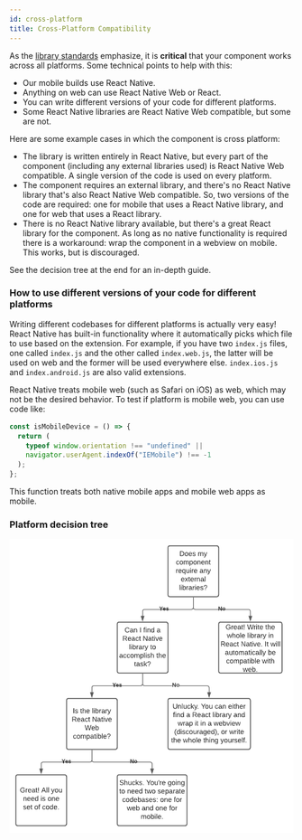 ```yaml
---
id: cross-platform
title: Cross-Platform Compatibility
---
```


As the [library standards](/guidelines/core-standards/component-standards) emphasize, it is **critical** that your component works across all platforms. Some technical points to help with this:

- Our mobile builds use React Native.
- Anything on web can use React Native Web or React.
- You can write different versions of your code for different platforms.
- Some React Native libraries are React Native Web compatible, but some are not.

Here are some example cases in which the component is cross platform:

- The library is written entirely in React Native, but every part of the component (including any external libraries used) is React Native Web compatible. A single version of the code is used on every platform.
- The component requires an external library, and there's no React Native library that's also React Native Web compatible. So, two versions of the code are required: one for mobile that uses a React Native library, and one for web that uses a React library.
- There is no React Native library available, but there's a great React library for the component. As long as no native functionality is required there is a workaround: wrap the component in a webview on mobile. This works, but is discouraged.

See the decision tree at the end for an in-depth guide.

### How to use different versions of your code for different platforms

Writing different codebases for different platforms is actually very easy! React Native has built-in functionality where it automatically picks which file to use based on the extension. For example, if you have two `index.js` files, one called `index.js` and the other called `index.web.js`, the latter will be used on web and the former will be used everywhere else. `index.ios.js` and `index.android.js` are also valid extensions.

React Native treats mobile web (such as Safari on iOS) as web, which may not be the desired behavior. To test if platform is mobile web, you can use code like:

```javascript
const isMobileDevice = () => {
  return (
    typeof window.orientation !== "undefined" ||
    navigator.userAgent.indexOf("IEMobile") !== -1
  );
};
```

This function treats both native mobile apps and mobile web apps as mobile.

### Platform decision tree

<img src="/img/decision-tree.png" width="628" alt='Click to toggle developer more to "true"' />
